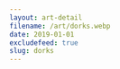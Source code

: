 ```yaml
---
layout: art-detail
filename: /art/dorks.webp
date: 2019-01-01
excludefeed: true
slug: dorks
---
```

